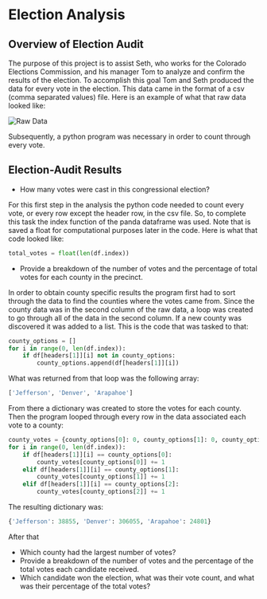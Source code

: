 # Election Analysis
## Overview of Election Audit
The purpose of this project is to assist Seth, who works for the Colorado Elections Commission, and his manager Tom to 
analyze and confirm the results of the election. To accomplish this goal Tom and Seth produced the data for every vote
in the election. This data came in the format of a csv (comma separated values) file. Here is an example of what that
raw data looked like:

![Raw Data](https://user-images.githubusercontent.com/71234992/94379654-ad020180-00e6-11eb-81b6-c4bc1416c4ef.PNG)

Subsequently, a python program was necessary in order to count through every vote. 
## Election-Audit Results
- How many votes were cast in this congressional election?

For this first step in the analysis the python code needed to count every vote, or every row except the header row, in 
the csv file. So, to complete this task the index function of the panda dataframe was used. Note that is saved a float 
for computational purposes later in the code. Here is what that code looked like:
```python
total_votes = float(len(df.index))
```

- Provide a breakdown of the number of votes and the percentage of total votes for each county in the precinct.

In order to obtain county specific results the program first had to sort through the data to find the counties where the
votes came from. Since the county data was in the second column of the raw data, a loop was created to go through all of
the data in the second column. If a new county was discovered it was added to a list. This is the code that was tasked 
to that:
```python
county_options = []
for i in range(0, len(df.index)):
    if df[headers[1]][i] not in county_options:
        county_options.append(df[headers[1]][i])
```
What was returned from that loop was the following array:
```python
['Jefferson', 'Denver', 'Arapahoe']
```
From there a dictionary was created to store the votes for each county. Then the program looped through every row in the
data associated each vote to a county:
```python
county_votes = {county_options[0]: 0, county_options[1]: 0, county_options[2]: 0}
for i in range(0, len(df.index)):
    if df[headers[1]][i] == county_options[0]:
        county_votes[county_options[0]] += 1
    elif df[headers[1]][i] == county_options[1]:
        county_votes[county_options[1]] += 1
    elif df[headers[1]][i] == county_options[2]:
        county_votes[county_options[2]] += 1
```
The resulting dictionary was:
```python
{'Jefferson': 38855, 'Denver': 306055, 'Arapahoe': 24801}
```
After that 

- Which county had the largest number of votes?
- Provide a breakdown of the number of votes and the percentage of the total votes each candidate received.
- Which candidate won the election, what was their vote count, and what was their percentage of the total votes?